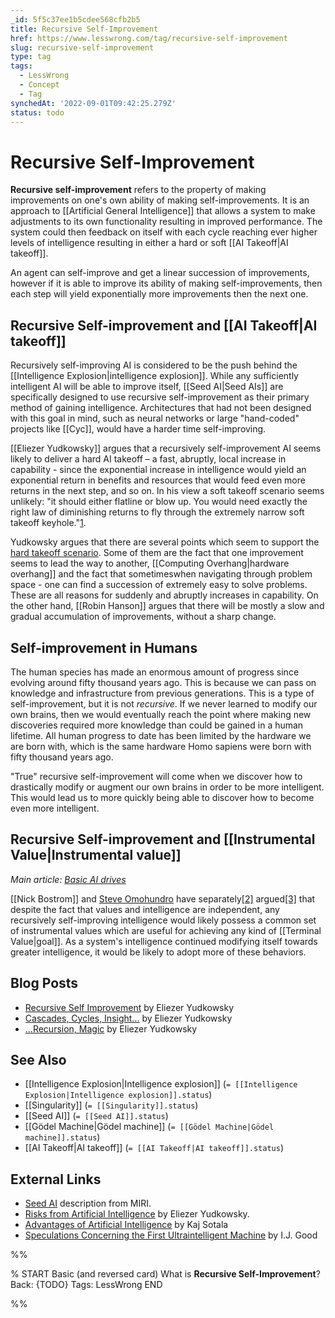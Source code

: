 ```yaml
---
_id: 5f5c37ee1b5cdee568cfb2b5
title: Recursive Self-Improvement
href: https://www.lesswrong.com/tag/recursive-self-improvement
slug: recursive-self-improvement
type: tag
tags:
  - LessWrong
  - Concept
  - Tag
synchedAt: '2022-09-01T09:42:25.279Z'
status: todo
---
```


# Recursive Self-Improvement

**Recursive self-improvement** refers to the property of making improvements on one's own ability of making self-improvements. It is an approach to [[Artificial General Intelligence]] that allows a system to make adjustments to its own functionality resulting in improved performance. The system could then feedback on itself with each cycle reaching ever higher levels of intelligence resulting in either a hard or soft [[AI Takeoff|AI takeoff]].

An agent can self-improve and get a linear succession of improvements, however if it is able to improve its ability of making self-improvements, then each step will yield exponentially more improvements then the next one.

## Recursive Self-improvement and [[AI Takeoff|AI takeoff]]

Recursively self-improving AI is considered to be the push behind the [[Intelligence Explosion|intelligence explosion]]. While any sufficiently intelligent AI will be able to improve itself, [[Seed AI|Seed AIs]] are specifically designed to use recursive self-improvement as their primary method of gaining intelligence. Architectures that had not been designed with this goal in mind, such as neural networks or large "hand-coded" projects like [[Cyc]], would have a harder time self-improving.

[[Eliezer Yudkowsky]] argues that a recursively self-improvement AI seems likely to deliver a hard AI takeoff – a fast, abruptly, local increase in capability - since the exponential increase in intelligence would yield an exponential return in benefits and resources that would feed even more returns in the next step, and so on. In his view a soft takeoff scenario seems unlikely: "it should either flatline or blow up. You would need exactly the right law of diminishing returns to fly through the extremely narrow soft takeoff keyhole."[1](http://lesswrong.com/lw/we/recursive_selfimprovement/).

Yudkowsky argues that there are several points which seem to support the [hard takeoff scenario](https://wiki.lesswrong.com/wiki/AI_takeoff#Hard_takeoff). Some of them are the fact that one improvement seems to lead the way to another, [[Computing Overhang|hardware overhang]] and the fact that sometimeswhen navigating through problem space - one can find a succession of extremely easy to solve problems. These are all reasons for suddenly and abruptly increases in capability. On the other hand, [[Robin Hanson]] argues that there will be mostly a slow and gradual accumulation of improvements, without a sharp change.

## Self-improvement in Humans

The human species has made an enormous amount of progress since evolving around fifty thousand years ago. This is because we can pass on knowledge and infrastructure from previous generations. This is a type of self-improvement, but it is not *recursive*. If we never learned to modify our own brains, then we would eventually reach the point where making new discoveries required more knowledge than could be gained in a human lifetime. All human progress to date has been limited by the hardware we are born with, which is the same hardware Homo sapiens were born with fifty thousand years ago.

"True" recursive self-improvement will come when we discover how to drastically modify or augment our own brains in order to be more intelligent. This would lead us to more quickly being able to discover how to become even more intelligent.

## Recursive Self-improvement and [[Instrumental Value|Instrumental value]]

*Main article:* [*Basic AI drives*](https://wiki.lesswrong.com/wiki/Basic_AI_drives)

[[Nick Bostrom]] and [Steve Omohundro](https://en.wikipedia.org/wiki/Steve_Omohundro) have separately[\[2\]](http://www.nickbostrom.com/superintelligentwill.pdf) argued[\[3\]](http://selfawaresystems.files.wordpress.com/2008/01/nature_of_self_improving_ai.pdf) that despite the fact that values and intelligence are independent, any recursively self-improving intelligence would likely possess a common set of instrumental values which are useful for achieving any kind of [[Terminal Value|goal]]. As a system's intelligence continued modifying itself towards greater intelligence, it would be likely to adopt more of these behaviors.

## Blog Posts

- [Recursive Self Improvement](http://lesswrong.com/lw/we/recursive_selfimprovement/) by Eliezer Yudkowsky
- [Cascades, Cycles, Insight...](http://lesswrong.com/lw/w5/cascades_cycles_insight/) by Eliezer Yudkowsky
- [...Recursion, Magic](http://lesswrong.com/lw/w6/recursion_magic/) by Eliezer Yudkowsky

## See Also

- [[Intelligence Explosion|Intelligence explosion]] (`= [[Intelligence Explosion|Intelligence explosion]].status`)
- [[Singularity]] (`= [[Singularity]].status`)
- [[Seed AI]] (`= [[Seed AI]].status`)
- [[Gödel Machine|Gödel machine]] (`= [[Gödel Machine|Gödel machine]].status`)
- [[AI Takeoff|AI takeoff]] (`= [[AI Takeoff|AI takeoff]].status`)

## External Links

- [Seed AI](http://intelligence.org/files/LOGI.pdf) description from MIRI.
- [Risks from Artificial Intelligence](http://intelligence.org/files/AIPosNegFactor.pdf) by Eliezer Yudkowsky.
- [Advantages of Artificial Intelligence](http://www.xuenay.net/Papers/DigitalAdvantages.pdf) by Kaj Sotala
- [Speculations Concerning the First Ultraintelligent Machine](http://commonsenseatheism.com/wp-content/uploads/2011/02/Good-Speculations-Concerning-the-First-Ultraintelligent-Machine.pdf) by I.J. Good


%%

% START
Basic (and reversed card)
What is **Recursive Self-Improvement**?
Back: {TODO}
Tags: LessWrong
END

%%
	
